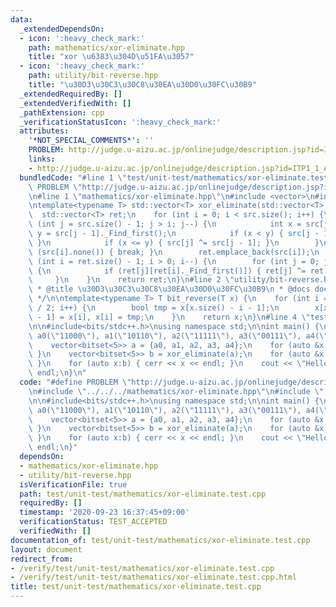 ```yaml
---
data:
  _extendedDependsOn:
  - icon: ':heavy_check_mark:'
    path: mathematics/xor-eliminate.hpp
    title: "xor \u6383\u304D\u51FA\u3057"
  - icon: ':heavy_check_mark:'
    path: utility/bit-reverse.hpp
    title: "\u30D3\u30C3\u30C8\u30EA\u30D0\u30FC\u30B9"
  _extendedRequiredBy: []
  _extendedVerifiedWith: []
  _pathExtension: cpp
  _verificationStatusIcon: ':heavy_check_mark:'
  attributes:
    '*NOT_SPECIAL_COMMENTS*': ''
    PROBLEM: http://judge.u-aizu.ac.jp/onlinejudge/description.jsp?id=ITP1_1_A&lang=ja
    links:
    - http://judge.u-aizu.ac.jp/onlinejudge/description.jsp?id=ITP1_1_A&lang=ja
  bundledCode: "#line 1 \"test/unit-test/mathematics/xor-eliminate.test.cpp\"\n#define\
    \ PROBLEM \"http://judge.u-aizu.ac.jp/onlinejudge/description.jsp?id=ITP1_1_A&lang=ja\"\
    \n#line 1 \"mathematics/xor-eliminate.hpp\"\n#include <vector>\n#include <bitset>\n\
    \ntemplate<typename T> std::vector<T> xor_eliminate(std::vector<T> src) {\n  \
    \  std::vector<T> ret;\n    for (int i = 0; i < src.size(); i++) {\n        for\
    \ (int j = src.size() - 1; j > i; j--) {\n            int x = src[j]._Find_first(),\
    \ y = src[j - 1]._Find_first();\n            if (x < y) { src[j - 1] ^= src[j];\
    \ }\n            if (x <= y) { src[j] ^= src[j - 1]; }\n        }\n        if\
    \ (src[i].none()) { break; }\n        ret.emplace_back(src[i]);\n    }\n    for\
    \ (int i = ret.size() - 1; i > 0; i--) {\n        for (int j = 0; j < i; j++)\
    \ {\n            if (ret[j][ret[i]._Find_first()]) { ret[j] ^= ret[i]; }\n   \
    \     }\n    }\n    return ret;\n}\n#line 2 \"utility/bit-reverse.hpp\"\n\n/*\n\
    \ * @title \u30D3\u30C3\u30C8\u30EA\u30D0\u30FC\u30B9\n * @docs docs/utility/bit-reverse.md\n\
    \ */\n\ntemplate<typename T> T bit_reverse(T x) {\n    for (int i = 0; i < x.size()\
    \ / 2; i++) {\n        bool tmp = x[x.size() - i - 1];\n        x[x.size() - i\
    \ - 1] = x[i], x[i] = tmp;\n    }\n    return x;\n}\n#line 4 \"test/unit-test/mathematics/xor-eliminate.test.cpp\"\
    \n\n#include<bits/stdc++.h>\nusing namespace std;\n\nint main() {\n    bitset<5>\
    \ a0(\"11000\"), a1(\"10110\"), a2(\"11111\"), a3(\"00111\"), a4(\"01110\");\n\
    \    vector<bitset<5>> a = {a0, a1, a2, a3, a4};\n    for (auto &x:a) { x = bit_reverse(x);\
    \ }\n    vector<bitset<5>> b = xor_eliminate(a);\n    for (auto &x:b) { x = bit_reverse(x);\
    \ }\n    for (auto x:b) { cerr << x << endl; }\n    cout << \"Hello World\" <<\
    \ endl;\n}\n"
  code: "#define PROBLEM \"http://judge.u-aizu.ac.jp/onlinejudge/description.jsp?id=ITP1_1_A&lang=ja\"\
    \n#include \"../../../mathematics/xor-eliminate.hpp\"\n#include \"../../../utility/bit-reverse.hpp\"\
    \n\n#include<bits/stdc++.h>\nusing namespace std;\n\nint main() {\n    bitset<5>\
    \ a0(\"11000\"), a1(\"10110\"), a2(\"11111\"), a3(\"00111\"), a4(\"01110\");\n\
    \    vector<bitset<5>> a = {a0, a1, a2, a3, a4};\n    for (auto &x:a) { x = bit_reverse(x);\
    \ }\n    vector<bitset<5>> b = xor_eliminate(a);\n    for (auto &x:b) { x = bit_reverse(x);\
    \ }\n    for (auto x:b) { cerr << x << endl; }\n    cout << \"Hello World\" <<\
    \ endl;\n}"
  dependsOn:
  - mathematics/xor-eliminate.hpp
  - utility/bit-reverse.hpp
  isVerificationFile: true
  path: test/unit-test/mathematics/xor-eliminate.test.cpp
  requiredBy: []
  timestamp: '2020-09-23 16:37:45+09:00'
  verificationStatus: TEST_ACCEPTED
  verifiedWith: []
documentation_of: test/unit-test/mathematics/xor-eliminate.test.cpp
layout: document
redirect_from:
- /verify/test/unit-test/mathematics/xor-eliminate.test.cpp
- /verify/test/unit-test/mathematics/xor-eliminate.test.cpp.html
title: test/unit-test/mathematics/xor-eliminate.test.cpp
---
```

